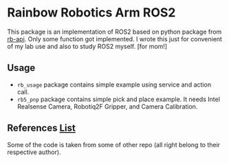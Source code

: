 # Rainbow Robotics Arm ROS2
This package is an implementation of ROS2 based on python package from [rb-api](https://github.com/messy-snail/rb-api/). Only some function got implemented. I wrote this just for convenient of my lab use and also to study ROS2 myself. [for mom!]

## Usage
- `rb_usage` package contains simple example using service and action call.
- `rb5_pnp` package contains simple pick and place example. It needs Intel Realsense Camera, Robotiq2F Gripper, and Camera Calibration.

## References [List](./doc/)
Some of the code is taken from some of other repo (all right belong to their respective author).
